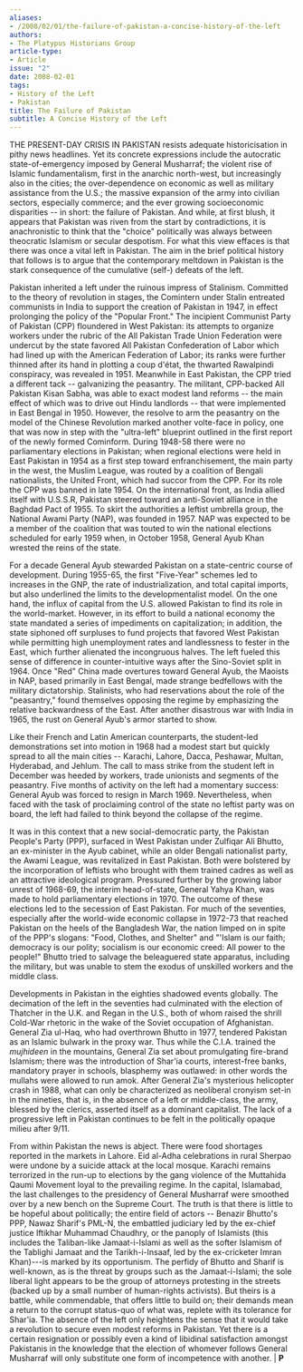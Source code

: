 ```yaml
---
aliases:
- /2008/02/01/the-failure-of-pakistan-a-concise-history-of-the-left
authors:
- The Platypus Historians Group
article-type:
- Article
issue: "2"
date: 2008-02-01
tags:
- History of the Left
- Pakistan
title: The Failure of Pakistan
subtitle: A Concise History of the Left
---
```


THE PRESENT-DAY CRISIS IN PAKISTAN resists adequate historicisation in pithy news headlines. Yet its concrete expressions include the autocratic state-of-emergency imposed by General Musharraf; the violent rise of Islamic fundamentalism, first in the anarchic north-west, but increasingly also in the cities; the over-dependence on economic as well as military assistance from the U.S.; the massive expansion of the army into civilian sectors, especially commerce; and the ever growing socioeconomic disparities -- in short: the failure of Pakistan. And while, at first blush, it appears that Pakistan was riven from the start by contradictions, it is anachronistic to think that the "choice" politically was always between theocratic Islamism or secular despotism. For what this view effaces is that there was once a vital left in Pakistan. The aim in the brief political history that follows is to argue that the contemporary meltdown in Pakistan is the stark consequence of the cumulative (self-) defeats of the left.

Pakistan inherited a left under the ruinous impress of Stalinism. Committed to the theory of revolution in stages, the Comintern under Stalin entreated communists in India to support the creation of Pakistan in 1947, in effect prolonging the policy of the "Popular Front." The incipient Communist Party of Pakistan (CPP) floundered in West Pakistan: its attempts to organize workers under the rubric of the All Pakistan Trade Union Federation were undercut by the state favored All Pakistan Confederation of Labor which had lined up with the American Federation of Labor; its ranks were further thinned after its hand in plotting a coup d'état, the thwarted Rawalpindi conspiracy, was revealed in 1951. Meanwhile in East Pakistan, the CPP tried a different tack -- galvanizing the peasantry. The militant, CPP-backed All Pakistan Kisan Sabha, was able to exact modest land reforms -- the main effect of which was to drive out Hindu landlords -- that were implemented in East Bengal in 1950. However, the resolve to arm the peasantry on the model of the Chinese Revolution marked another volte-face in policy, one that was now in step with the "ultra-left" blueprint outlined in the first report of the newly formed Cominform. During 1948-58 there were no parliamentary elections in Pakistan; when regional elections were held in East Pakistan in 1954 as a first step toward enfranchisement, the main party in the west, the Muslim League, was routed by a coalition of Bengali nationalists, the United Front, which had succor from the CPP. For its role the CPP was banned in late 1954. On the international front, as India allied itself with U.S.S.R, Pakistan steered toward an anti-Soviet alliance in the Baghdad Pact of 1955. To skirt the authorities a leftist umbrella group, the National Awami Party (NAP), was founded in 1957. NAP was expected to be a member of the coalition that was touted to win the national elections scheduled for early 1959 when, in October 1958, General Ayub Khan wrested the reins of the state.

For a decade General Ayub stewarded Pakistan on a state-centric course of development. During 1955-65, the first "Five-Year" schemes led to increases in the GNP, the rate of industrialization, and total capital imports, but also underlined the limits to the developmentalist model. On the one hand, the influx of capital from the U.S. allowed Pakistan to find its role in the world-market. However, in its effort to build a national economy the state mandated a series of impediments on capitalization; in addition, the state siphoned off surpluses to fund projects that favored West Pakistan while permitting high unemployment rates and landlessness to fester in the East, which further alienated the incongruous halves. The left fueled this sense of difference in counter-intuitive ways after the Sino-Soviet split in 1964. Once "Red" China made overtures toward General Ayub, the Maoists in NAP, based primarily in East Bengal, made strange bedfellows with the military dictatorship. Stalinists, who had reservations about the role of the "peasantry," found themselves opposing the regime by emphasizing the relative backwardness of the East. After another disastrous war with India in 1965, the rust on General Ayub's armor started to show.

Like their French and Latin American counterparts, the student-led demonstrations set into motion in 1968 had a modest start but quickly spread to all the main cities -- Karachi, Lahore, Dacca, Peshawar, Multan, Hyderabad, and Jehlum. The call to mass strike from the student left in December was heeded by workers, trade unionists and segments of the peasantry. Five months of activity on the left had a momentary success: General Ayub was forced to resign in March 1969. Nevertheless, when faced with the task of proclaiming control of the state no leftist party was on board, the left had failed to think beyond the collapse of the regime.

It was in this context that a new social-democratic party, the Pakistan People's Party (PPP), surfaced in West Pakistan under Zulfiqar Ali Bhutto, an ex-minister in the Ayub cabinet, while an older Bengali nationalist party, the Awami League, was revitalized in East Pakistan. Both were bolstered by the incorporation of leftists who brought with them trained cadres as well as an attractive ideological program. Pressured further by the growing labor unrest of 1968-69, the interim head-of-state, General Yahya Khan, was made to hold parliamentary elections in 1970. The outcome of these elections led to the secession of East Pakistan. For much of the seventies, especially after the world-wide economic collapse in 1972-73 that reached Pakistan on the heels of the Bangladesh War, the nation limped on in spite of the PPP's slogans: "Food, Clothes, and Shelter" and "'Islam is our faith; democracy is our polity; socialism is our economic creed: All power to the people!" Bhutto tried to salvage the beleaguered state apparatus, including the military, but was unable to stem the exodus of unskilled workers and the middle class.

Developments in Pakistan in the eighties shadowed events globally. The decimation of the left in the seventies had culminated with the election of Thatcher in the U.K. and Regan in the U.S., both of whom raised the shrill Cold-War rhetoric in the wake of the Soviet occupation of Afghanistan. General Zia ul-Haq, who had overthrown Bhutto in 1977, tendered Pakistan as an Islamic bulwark in the proxy war. Thus while the C.I.A. trained the *mujhideen* in the mountains, General Zia set about promulgating fire-brand Islamism; there was the introduction of Shar'ia courts, interest-free banks, mandatory prayer in schools, blasphemy was outlawed: in other words the mullahs were allowed to run amok. After General Zia's mysterious helicopter crash in 1988, what can only be characterized as neoliberal cronyism set-in in the nineties, that is, in the absence of a left or middle-class, the army, blessed by the clerics, asserted itself as a dominant capitalist. The lack of a progressive left in Pakistan continues to be felt in the politically opaque milieu after 9/11.

From within Pakistan the news is abject. There were food shortages reported in the markets in Lahore. Eid al-Adha celebrations in rural Sherpao were undone by a suicide attack at the local mosque. Karachi remains terrorized in the run-up to elections by the gang violence of the Muttahida Qaumi Movement loyal to the prevailing regime. In the capital, Islamabad, the last challenges to the presidency of General Musharraf were smoothed over by a new bench on the Supreme Court. The truth is that there is little to be hopeful about politically; the entire field of actors -- Benazir Bhutto's PPP, Nawaz Sharif's PML-N, the embattled judiciary led by the ex-chief justice Iftikhar Muhammad Chaudhry, or the panoply of Islamists (this includes the Taliban-like Jamaat-i-Islami as well as the softer Islamism of the Tablighi Jamaat and the Tarikh-i-Insaaf, led by the ex-cricketer Imran Khan)---is marked by its opportunism. The perfidy of Bhutto and Sharif is well-known, as is the threat by groups such as the Jamaat-i-Islami; the sole liberal light appears to be the group of attorneys protesting in the streets (backed up by a small number of human-rights activists). But theirs is a battle, while commendable, that offers little to build on; their demands mean a return to the corrupt status-quo of what was, replete with its tolerance for Shar'ia. The absence of the left only heightens the sense that it would take a revolution to secure even modest reforms in Pakistan. Yet there is a certain resignation or possibly even a kind of libidinal satisfaction amongst Pakistanis in the knowledge that the election of whomever follows General Musharraf will only substitute one form of incompetence with another. | **P**
